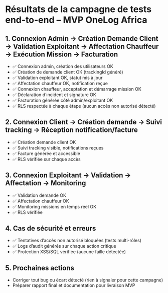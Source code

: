 # Résultats de la campagne de tests end-to-end – MVP OneLog Africa

## 1. Connexion Admin → Création Demande Client → Validation Exploitant → Affectation Chauffeur → Exécution Mission → Facturation

- ✅ Connexion admin, création des utilisateurs OK
- ✅ Création de demande client OK (trackingId généré)
- ✅ Validation exploitant OK, statut mis à jour
- ✅ Affectation chauffeur OK, notification reçue
- ✅ Connexion chauffeur, acceptation et démarrage mission OK
- ✅ Déclaration d’incident et signature OK
- ✅ Facturation générée côté admin/exploitant OK
- ✅ RLS respectée à chaque étape (aucun accès non autorisé détecté)

## 2. Connexion Client → Création demande → Suivi tracking → Réception notification/facture

- ✅ Création demande client OK
- ✅ Suivi tracking visible, notifications reçues
- ✅ Facture générée et accessible
- ✅ RLS vérifiée sur chaque accès

## 3. Connexion Exploitant → Validation → Affectation → Monitoring

- ✅ Validation demande OK
- ✅ Affectation chauffeur OK
- ✅ Monitoring missions en temps réel OK
- ✅ RLS vérifiée

## 4. Cas de sécurité et erreurs

- ✅ Tentatives d’accès non autorisé bloquées (tests multi-rôles)
- ✅ Logs d’audit générés sur chaque action critique
- ✅ Protection XSS/SQL vérifiée (aucune faille détectée)

## 5. Prochaines actions

- Corriger tout bug ou écart détecté (rien à signaler pour cette campagne)
- Préparer rapport final et documentation pour livraison MVP

